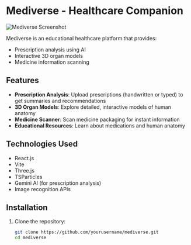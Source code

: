 # Mediverse - Healthcare Companion

![Mediverse Screenshot](./public/assets/images/screenshot.png)

Mediverse is an educational healthcare platform that provides:
- Prescription analysis using AI
- Interactive 3D organ models
- Medicine information scanning

## Features

- **Prescription Analysis**: Upload prescriptions (handwritten or typed) to get summaries and recommendations
- **3D Organ Models**: Explore detailed, interactive models of human anatomy
- **Medicine Scanner**: Scan medicine packaging for instant information
- **Educational Resources**: Learn about medications and human anatomy

## Technologies Used

- React.js
- Vite
- Three.js
- TSParticles
- Gemini AI (for prescription analysis)
- Image recognition APIs

## Installation

1. Clone the repository:
   ```bash
   git clone https://github.com/yourusername/mediverse.git
   cd mediverse
